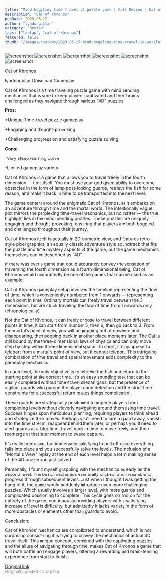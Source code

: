 ```yaml
---
title: "Mind-boggling time travel 2D puzzle game | Full Review - Cat of Khronos"
description: "Cat of Khronos"
pubDate: 2023-05-27
author: "lyndonguitar"
category: "Review"
tags: ["taptap", "cat-of-khronos"]
featured: false
thumb: "/images/reviews/2023-05-27-mind-boggling-time-travel-2d-puzzle-game--full-review---cat-of-khronos-0.avif"
---
```


<div class="gallery">
  <img src="/images/reviews/2023-05-27-mind-boggling-time-travel-2d-puzzle-game--full-review---cat-of-khronos-0.avif" alt="screenshot" />
  <img src="/images/reviews/2023-05-27-mind-boggling-time-travel-2d-puzzle-game--full-review---cat-of-khronos-1.avif" alt="screenshot" />
  <img src="/images/reviews/2023-05-27-mind-boggling-time-travel-2d-puzzle-game--full-review---cat-of-khronos-2.avif" alt="screenshot" />
  <img src="/images/reviews/2023-05-27-mind-boggling-time-travel-2d-puzzle-game--full-review---cat-of-khronos-3.avif" alt="screenshot" />
  <img src="/images/reviews/2023-05-27-mind-boggling-time-travel-2d-puzzle-game--full-review---cat-of-khronos-4.avif" alt="screenshot" />
  <img src="/images/reviews/2023-05-27-mind-boggling-time-travel-2d-puzzle-game--full-review---cat-of-khronos-5.avif" alt="screenshot" />
</div>

Cat of Khronos

lyndonguitar
Download
Gameplay

Cat of Khronos is a time traveling puzzle game with mind bending mechanics that is sure to keep players captivated and their brains challenged as they navigate through various “4D” puzzles


**Pros:**


+Unique Time-travel puzzle gameplay

+Engaging and thought-provoking

+Challenging progression and satisfying puzzle solving


**Cons:**


-Very steep learning curve

-Limited gameplay variety

Cat of Khronos is a game that allows you to travel freely in the fourth dimension —  time itself. You must use your god given ability to overcome obstacles in the form of lamp post-looking guards, retrieve the fish for some reason, and make it back in time to be transported into the next level.

The game centers around the enigmatic Cat of Khronos, as it embarks on an adventure through time and the mortal world. The intentionally vague plot mirrors the perplexing time-travel mechanics, but no matter — the true highlight lies in the mind-bending puzzles. These puzzles are uniquely engaging and thought-provoking, ensuring that players are both boggled and challenged throughout their journey.

Cat of Khronos itself is actually in 2D isometric view, and features retro-style pixel graphics, an equally classic adventure style soundtrack that fits the puzzle and time mystery aspects of the game, but the game mechanics themselves can be described as “4D”.

If there was ever a game that could accurately convey the sensation of traversing the fourth dimension as a fourth dimensional being, Cat of Khronos would undoubtedly be one of the games that can be used as an example.

Cat of Khronos gameplay setup involves the timeline representing the flow of time, which is conveniently numbered from 1 onwards — representing each point in time. Ordinary mortals can freely travel between the 3 dimensions, but are stuck traveling the flow of time from 1 onwards only (chronologically)

Not the Cat of Khronos, it can freely choose to travel between different points in time, it can start from number 5, then 6, then go back to 3. From the mortal’s point of view, you will be popping out of nowhere and disappearing, then popping back in another place moments later. The Cat is still bound by the three-dimensional laws of physics and can only move step by step within three-dimensional space.. In short, it may appear to teleport from a mortal’s point of view, but it cannot teleport.  This intriguing combination of time travel and spatial movement adds complexity to the gameplay mechanics.

In each level, the only objective is to retrieve the fish and return to the starting point at the correct time. It’s an easy sounding task that can be easily completed without time-travel shenanigans, but the presence of vigilant guards who pursue the player upon detection and the strict time constraints for a successful return makes things complicated.

These guards are strategically positioned to impede players from completing levels without cleverly navigating around them using time travel. Success hinges upon meticulous planning, requiring players to think ahead and strategize their moves. Perhaps you'll need to lure a guard away, vanish into the time stream, reappear behind them later, or perhaps you'll need to alert guards at a later time, travel back in time to move freely, and then reemerge at that later moment to evade capture.

It’s really confusing, but immensely satisfying to pull off once everything falls into place and you successfully solve the levels. The inclusion of a "Mortal's View" replay at the end of each level helps a lot in making sense of the 4D puzzle you just solved.

Personally, I found myself grappling with the mechanics as early as the second level. The basic mechanics eventually clicked, and I was able to progress through subsequent levels. Just when I thought I was getting the hang of it, the game would suddenly introduce even more challenging puzzles. Which usually involves a larger level, with more guards and complicated positioning to complete. This cycle goes on and on for the entirety of the game, continuously providing players with a satisfying increase of level in difficulty, but admittedly it lacks variety in the form of more obstacles or elements other than guards to avoid.

Conclusion:

Cat of Khronos’ mechanics are complicated to understand, which is not surprising considering it is trying to convey the mechanics of actual 4D travel itself. This unique concept, combined with the captivating puzzles and the allure of navigating through time, makes Cat of Khronos a game that will both baffle and engage players, offering a rewarding and brain-teasing experience from start to finish.

[Original link](https://www.taptap.io/post/5666893)<br><span style="font-size: 0.95em; color: #888;">Originally posted on TapTap.</span>
